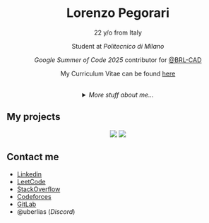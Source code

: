 <div align="center">
    <h1>Lorenzo Pegorari</h1>
    <p>22 y/o from Italy</p>
    <p>Student at <em>Politecnico di Milano</em></p>
    <p><em>Google Summer of Code 2025</em> contributor for <a href="https://github.com/BRL-CAD">@BRL-CAD</a></p>
    <p>My Curriculum Vitae can be found <a href="https://lorenzopegorari.github.io/cv-resume/">here</a></p>
</div>

<br />

<details>
<summary align="center">
    <em>More stuff about me...</em>
</summary>

<br />
<div align="center">
    <img height=180 src="https://github-readme-stats.vercel.app/api?username=LorenzoPegorari&title_color=A5444D&text_color=C0C6CC&icon_color=F5E97A&border_color=3D444D&bg_color=0D1117&show_icons=true&card_width=300&count_private=true&include_all_commits=true" />
    <img height=180 src="https://github-readme-stats.vercel.app/api/top-langs/?username=LorenzoPegorari&title_color=A5444D&text_color=E0E6EC&border_color=3D444D&bg_color=0D1117&layout=compact&card_width=200&langs_count=8" />
</div>

<div align="center">
    <img src="https://github-profile-trophy.vercel.app/?username=LorenzoPegorari&column=5&margin-w=4&margin-h=7&no-frame=true&no-bg=true&theme=monokai&title=Commits,Experience,PullRequest,Repositories,Stars" /> 
</div>

## Skills

### Application Development

| Programming language | Proficiency         |
| -------------------- | ------------------- |
| C                    | Self evaluation: C  |
| Python 3             | Self evaluation: C+ |
| RISC-V               | Self evaluation: B- |
| MIPS                 | Self evaluation: B- |

### Web technologies

| Programming language | Proficiency         |
| -------------------- | ------------------- |
| HTML5                | Self evaluation: B+ |
| CSS                  | Self evaluation: B  |
| SASS                 | Self evaluation: C+ |

### Other languages

| Programming language | Proficiency         |
| -------------------- | ------------------- |
| LaTex                | Self evaluation: B+ |
| SPASS                | Self evaluation: C- |

### Productivity utilities

| Programming language | Proficiency         |
| -------------------- | ------------------- |
| Microsoft Office     | Self evaluation: B+ |
| Microsoft Word       | Self evaluation: B  |
| Google Sheets        | Self evaluation: B+ |

## Languages

| Language | Proficiency                                                                 |
| -------- | --------------------------------------------------------------------------- |
| Italian  | Native language                                                             |
| English  | Full professional proficiency (Cambridge English: First FCE, CEFR Level C1) |
  
</details>

## My projects

<div align="center">
    <a href="https://github.com/LorenzoPegorari/SimplyColorful"><img src="https://github-readme-stats.vercel.app/api/pin/?username=LorenzoPegorari&title_color=A5444D&text_color=F0F6FC&icon_color=F5E97A&border_color=3D444D&bg_color=0D1117&show_icons=true&description_lines_count=2&repo=SimplyColorful" /></a>
    <a href="https://github.com/LorenzoPegorari/GSoC25-report"><img src="https://github-readme-stats.vercel.app/api/pin/?username=LorenzoPegorari&title_color=A5444D&text_color=F0F6FC&icon_color=F5E97A&border_color=3D444D&bg_color=0D1117&show_icons=true&description_lines_count=2&repo=GSoC25-report" /></a>
</div>

## Contact me

- [Linkedin](https://linkedin.com/in/lorenzopegorari)
- [LeetCode](https://leetcode.com/LorenzoPegorari/)
- [StackOverflow](https://stackoverflow.com/users/27418243/lorenzo-pegorari)
- [Codeforces](https://codeforces.com/profile/LorePego)
- [GitLab](https://gitlab.gnome.org/LorenzoPegorari)
- @uberlias (*Discord*)
